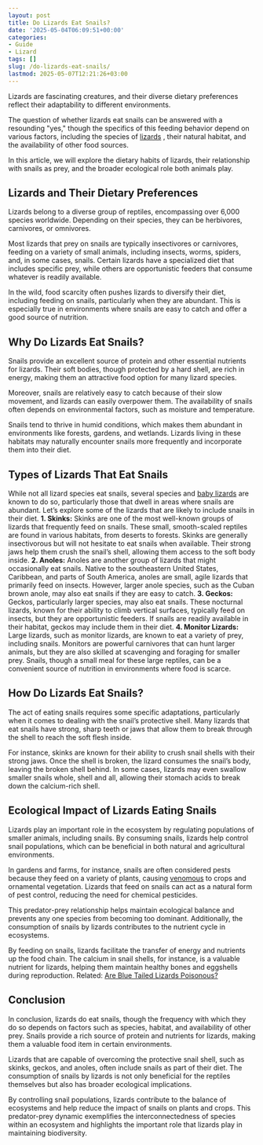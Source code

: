 ```yaml
---
layout: post
title: Do Lizards Eat Snails?
date: '2025-05-04T06:09:51+00:00'
categories:
- Guide
- Lizard
tags: []
slug: /do-lizards-eat-snails/
lastmod: 2025-05-07T12:21:26+03:00
---
```


Lizards are fascinating creatures, and their diverse dietary preferences reflect their adaptability to different environments.

The question of whether lizards eat snails can be answered with a resounding "yes," though the specifics of this feeding behavior depend on various factors, including the species of
[lizards](https://ucanr.edu/sites/MarinMG/files/116745.pdf)
, their natural habitat, and the availability of other food sources.

In this article, we will explore the dietary habits of lizards, their relationship with snails as prey, and the broader ecological role both animals play.
## Lizards and Their Dietary Preferences
Lizards belong to a diverse group of reptiles, encompassing over 6,000 species worldwide. Depending on their species, they can be herbivores, carnivores, or omnivores.

Most lizards that prey on snails are typically insectivores or carnivores, feeding on a variety of small animals, including insects, worms, spiders, and, in some cases, snails. Certain lizards have a specialized diet that includes specific prey, while others are opportunistic feeders that consume whatever is readily available.

In the wild, food scarcity often pushes lizards to diversify their diet, including feeding on snails, particularly when they are abundant. This is especially true in environments where snails are easy to catch and offer a good source of nutrition.
## Why Do Lizards Eat Snails?
Snails provide an excellent source of protein and other essential nutrients for lizards. Their soft bodies, though protected by a hard shell, are rich in energy, making them an attractive food option for many lizard species.

Moreover, snails are relatively easy to catch because of their slow movement, and lizards can easily overpower them. The availability of snails often depends on environmental factors, such as moisture and temperature.

Snails tend to thrive in humid conditions, which makes them abundant in environments like forests, gardens, and wetlands. Lizards living in these habitats may naturally encounter snails more frequently and incorporate them into their diet.
## Types of Lizards That Eat Snails
While not all lizard species eat snails, several species and
[baby lizards](https://pestpolicy.com/what-do-baby-lizards-eat/)
are known to do so, particularly those that dwell in areas where snails are abundant. Let’s explore some of the lizards that are likely to include snails in their diet.
**1. Skinks:**
Skinks are one of the most well-known groups of lizards that frequently feed on snails. These small, smooth-scaled reptiles are found in various habitats, from deserts to forests. Skinks are generally insectivorous but will not hesitate to eat snails when available. Their strong jaws help them crush the snail’s shell, allowing them access to the soft body inside.
**2. Anoles:**
Anoles are another group of lizards that might occasionally eat snails. Native to the southeastern United States, Caribbean, and parts of South America, anoles are small, agile lizards that primarily feed on insects. However, larger anole species, such as the Cuban brown anole, may also eat snails if they are easy to catch.
**3. Geckos:**
Geckos, particularly larger species, may also eat snails. These nocturnal lizards, known for their ability to climb vertical surfaces, typically feed on insects, but they are opportunistic feeders. If snails are readily available in their habitat, geckos may include them in their diet.
**4. Monitor Lizards:**
Large lizards, such as monitor lizards, are known to eat a variety of prey, including snails. Monitors are powerful carnivores that can hunt larger animals, but they are also skilled at scavenging and foraging for smaller prey. Snails, though a small meal for these large reptiles, can be a convenient source of nutrition in environments where food is scarce.
## How Do Lizards Eat Snails?
The act of eating snails requires some specific adaptations, particularly when it comes to dealing with the snail’s protective shell. Many lizards that eat snails have strong, sharp teeth or jaws that allow them to break through the shell to reach the soft flesh inside.

For instance, skinks are known for their ability to crush snail shells with their strong jaws. Once the shell is broken, the lizard consumes the snail’s body, leaving the broken shell behind. In some cases, lizards may even swallow smaller snails whole, shell and all, allowing their stomach acids to break down the calcium-rich shell.
## Ecological Impact of Lizards Eating Snails
Lizards play an important role in the ecosystem by regulating populations of smaller animals, including snails. By consuming snails, lizards help control snail populations, which can be beneficial in both natural and agricultural environments.

In gardens and farms, for instance, snails are often considered pests because they feed on a variety of plants, causing
[venomous](https://pestpolicy.com/are-lizards-poisonous/)
to crops and ornamental vegetation. Lizards that feed on snails can act as a natural form of pest control, reducing the need for chemical pesticides.

This predator-prey relationship helps maintain ecological balance and prevents any one species from becoming too dominant. Additionally, the consumption of snails by lizards contributes to the nutrient cycle in ecosystems.

By feeding on snails, lizards facilitate the transfer of energy and nutrients up the food chain. The calcium in snail shells, for instance, is a valuable nutrient for lizards, helping them maintain healthy bones and eggshells during reproduction.
Related:
[Are Blue Tailed Lizards Poisonous?](https://pestpolicy.com/are-blue-tailed-lizards-poisonous/)
## Conclusion
In conclusion, lizards do eat snails, though the frequency with which they do so depends on factors such as species, habitat, and availability of other prey. Snails provide a rich source of protein and nutrients for lizards, making them a valuable food item in certain environments.

Lizards that are capable of overcoming the protective snail shell, such as skinks, geckos, and anoles, often include snails as part of their diet. The consumption of snails by lizards is not only beneficial for the reptiles themselves but also has broader ecological implications.

By controlling snail populations, lizards contribute to the balance of ecosystems and help reduce the impact of snails on plants and crops. This predator-prey dynamic exemplifies the interconnectedness of species within an ecosystem and highlights the important role that lizards play in maintaining biodiversity.
